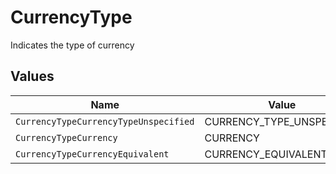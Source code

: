 # CurrencyType

Indicates the type of currency


## Values

| Name                                  | Value                                 |
| ------------------------------------- | ------------------------------------- |
| `CurrencyTypeCurrencyTypeUnspecified` | CURRENCY_TYPE_UNSPECIFIED             |
| `CurrencyTypeCurrency`                | CURRENCY                              |
| `CurrencyTypeCurrencyEquivalent`      | CURRENCY_EQUIVALENT                   |